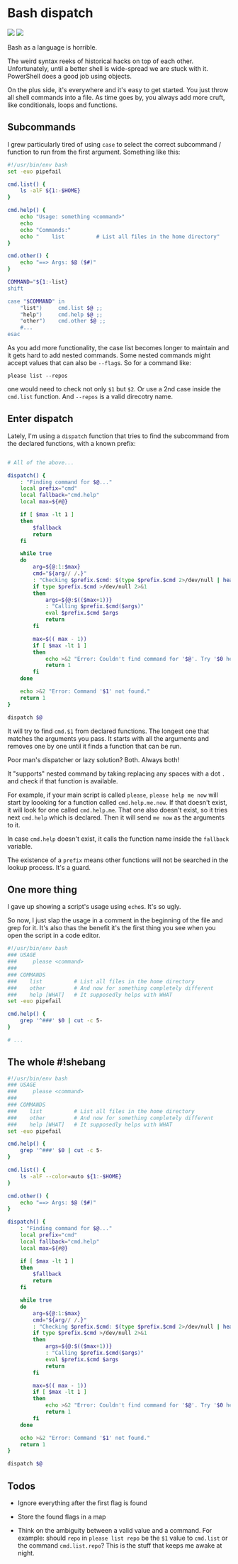 <!-- date: 2020-08-13 -->
<!-- tags: shell, markdown -->

# Bash dispatch

<!-- START TAGS -->
[<img src="https://img.shields.io/badge/Tag-shell-brightgreen">](/tags/shell)
[<img src="https://img.shields.io/badge/Tag-markdown-brightgreen">](/tags/markdown)
<!-- END TAGS-->

Bash as a language is horrible.

The weird syntax reeks of historical hacks on top of each other.
Unfortunately, until a better shell is wide-spread we are stuck with it.
PowerShell does a good job using objects.

On the plus side, it's everywhere and it's easy to get started. You just
throw all shell commands into a file. As time goes by, you always add
more cruft, like conditionals, loops and functions.


## Subcommands

I grew particularly tired of using `case` to select the correct
subcommand / function to run from the first argument. Something like
this:

```bash
#!/usr/bin/env bash
set -euo pipefail

cmd.list() {
    ls -alF ${1:-$HOME}
}

cmd.help() {
    echo "Usage: something <command>"
    echo
    echo "Commands:"
    echo "    list          # List all files in the home directory"
}

cmd.other() {
    echo "==> Args: $@ ($#)"
}

COMMAND="${1:-list}
shift

case "$COMMAND" in
    "list")     cmd.list $@ ;;
    "help")     cmd.help $@ ;;
    "other")    cmd.other $@ ;;
    #...
esac
```

As you add more functionality, the case list becomes longer to maintain
and it gets hard to add nested commands. Some nested commands might
accept values that can also be `--flag`s. So for a command like:

    please list --repos

one would need to check not only `$1` but `$2`. Or use a 2nd case inside
the `cmd.list` function. And `--repos` is a valid direcotry name.


## Enter dispatch

Lately, I'm using a `dispatch` function that tries to find the
subcommand from the declared functions, with a known prefix:

```bash

# All of the above...

dispatch() {
    : "Finding command for $@..."
    local prefix="cmd"
    local fallback="cmd.help"
    local max=${#@}

    if [ $max -lt 1 ]
    then
        $fallback
        return
    fi

    while true
    do
        arg=${@:1:$max}
        cmd="${arg// /.}"
        : "Checking $prefix.$cmd: $(type $prefix.$cmd 2>/dev/null | head -n 1)"
        if type $prefix.$cmd >/dev/null 2>&1
        then
            args=${@:$(($max+1))}
            : "Calling $prefix.$cmd($args)"
            eval $prefix.$cmd $args
            return
        fi

        max=$(( max - 1))
        if [ $max -lt 1 ]
        then
            echo >&2 "Error: Couldn't find command for '$@'. Try '$0 help'."
            return 1
        fi
    done

    echo >&2 "Error: Command '$1' not found."
    return 1
}

dispatch $@

```

It will try to find `cmd.$1` from declared functions. The longest one
that matches the arguments you pass. It starts with all the arguments
and removes one by one until it finds a function that can be run.

Poor man's dispatcher or lazy solution? Both. Always both!

It "supports" nested command by taking replacing any spaces with a
dot `.` and check if that function is available.

For example, if your main script is called `please`, `please help me
now` will start by loooking for a function called `cmd.help.me.now`. If
that doesn't exist, it will look for one called `cmd.help.me`. That one
also doesn't exist, so it tries next `cmd.help` which is declared. Then
it will send `me now` as the arguments to it.

In case `cmd.help` doesn't exist, it calls the function name inside the
`fallback` variable.

The existence of a `prefix` means other functions will not be searched
in the lookup process. It's a guard.


## One more thing

I gave up showing a script's usage using `echo`s. It's so ugly.

So now, I just slap the usage in a comment in the beginning of the file
and grep for it. It's also thas the benefit it's the first thing you see
when you open the script in a code editor.

```bash
#!/usr/bin/env bash
### USAGE
###     please <command>
###
### COMMANDS
###    list          # List all files in the home directory
###    other         # And now for something completely different
###    help [WHAT]   # It supposedly helps with WHAT
set -euo pipefail

cmd.help() {
    grep '^###' $0 | cut -c 5-
}

# ...
```


## The whole #!shebang

```bash
#!/usr/bin/env bash
### USAGE
###     please <command>
###
### COMMANDS
###    list          # List all files in the home directory
###    other         # And now for something completely different
###    help [WHAT]   # It supposedly helps with WHAT
set -euo pipefail

cmd.help() {
    grep '^###' $0 | cut -c 5-
}

cmd.list() {
    ls -alF --color=auto ${1:-$HOME}
}

cmd.other() {
    echo "==> Args: $@ ($#)"
}

dispatch() {
    : "Finding command for $@..."
    local prefix="cmd"
    local fallback="cmd.help"
    local max=${#@}

    if [ $max -lt 1 ]
    then
        $fallback
        return
    fi

    while true
    do
        arg=${@:1:$max}
        cmd="${arg// /.}"
        : "Checking $prefix.$cmd: $(type $prefix.$cmd 2>/dev/null | head -n 1)"
        if type $prefix.$cmd >/dev/null 2>&1
        then
            args=${@:$(($max+1))}
            : "Calling $prefix.$cmd($args)"
            eval $prefix.$cmd $args
            return
        fi

        max=$(( max - 1))
        if [ $max -lt 1 ]
        then
            echo >&2 "Error: Couldn't find command for '$@'. Try '$0 help'."
            return 1
        fi
    done

    echo >&2 "Error: Command '$1' not found."
    return 1
}

dispatch $@
```


## Todos

- Ignore everything after the first flag is found

- Store the found flags in a map

- Think on the ambiguity between a valid value and a command. For
  example: should `repo` in `please list repo` be the `$1` value
  to `cmd.list` or the command `cmd.list.repo`? This is the stuff
  that keeps me awake at night.





<!-- START FOOTER -->
<script src="https://www.gstatic.com/firebasejs/8.10.0/firebase-app.js"></script>
<script src="https://www.gstatic.com/firebasejs/8.10.0/firebase-database.js"></script>

<script src="https://jpedro.github.io/js/v1/data.js"></script>
<script src="https://jpedro.github.io/js/v1/comments.js"></script>
<script defer>Comments.mount(document.body.children[0]);</script>
<!-- END FOOTER -->

        